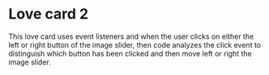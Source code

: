 # Love card 2
This love card uses event listeners and when the user clicks on either the left or right button of the image slider, then code analyzes the click event to distinguish which button has been clicked and then move left or right the image slider.  
